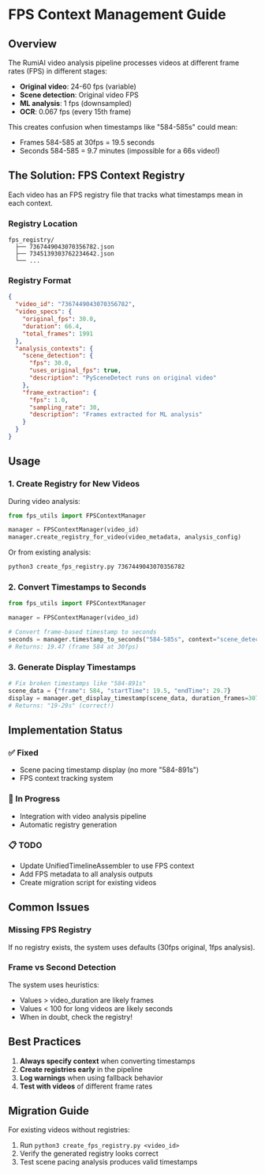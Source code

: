 # FPS Context Management Guide

## Overview

The RumiAI video analysis pipeline processes videos at different frame rates (FPS) in different stages:
- **Original video**: 24-60 fps (variable)
- **Scene detection**: Original video FPS
- **ML analysis**: 1 fps (downsampled)
- **OCR**: 0.067 fps (every 15th frame)

This creates confusion when timestamps like "584-585s" could mean:
- Frames 584-585 at 30fps = 19.5 seconds
- Seconds 584-585 = 9.7 minutes (impossible for a 66s video!)

## The Solution: FPS Context Registry

Each video has an FPS registry file that tracks what timestamps mean in each context.

### Registry Location
```
fps_registry/
  ├── 7367449043070356782.json
  ├── 7345139303762234642.json
  └── ...
```

### Registry Format
```json
{
  "video_id": "7367449043070356782",
  "video_specs": {
    "original_fps": 30.0,
    "duration": 66.4,
    "total_frames": 1991
  },
  "analysis_contexts": {
    "scene_detection": {
      "fps": 30.0,
      "uses_original_fps": true,
      "description": "PySceneDetect runs on original video"
    },
    "frame_extraction": {
      "fps": 1.0,
      "sampling_rate": 30,
      "description": "Frames extracted for ML analysis"
    }
  }
}
```

## Usage

### 1. Create Registry for New Videos

During video analysis:
```python
from fps_utils import FPSContextManager

manager = FPSContextManager(video_id)
manager.create_registry_for_video(video_metadata, analysis_config)
```

Or from existing analysis:
```bash
python3 create_fps_registry.py 7367449043070356782
```

### 2. Convert Timestamps to Seconds

```python
from fps_utils import FPSContextManager

manager = FPSContextManager(video_id)

# Convert frame-based timestamp to seconds
seconds = manager.timestamp_to_seconds("584-585s", context="scene_detection")
# Returns: 19.47 (frame 584 at 30fps)
```

### 3. Generate Display Timestamps

```python
# Fix broken timestamps like "584-891s"
scene_data = {"frame": 584, "startTime": 19.5, "endTime": 29.7}
display = manager.get_display_timestamp(scene_data, duration_frames=307)
# Returns: "19-29s" (correct!)
```

## Implementation Status

### ✅ Fixed
- Scene pacing timestamp display (no more "584-891s")
- FPS context tracking system

### 🔄 In Progress
- Integration with video analysis pipeline
- Automatic registry generation

### 📋 TODO
- Update UnifiedTimelineAssembler to use FPS context
- Add FPS metadata to all analysis outputs
- Create migration script for existing videos

## Common Issues

### Missing FPS Registry
If no registry exists, the system uses defaults (30fps original, 1fps analysis).

### Frame vs Second Detection
The system uses heuristics:
- Values > video_duration are likely frames
- Values < 100 for long videos are likely seconds
- When in doubt, check the registry!

## Best Practices

1. **Always specify context** when converting timestamps
2. **Create registries early** in the pipeline
3. **Log warnings** when using fallback behavior
4. **Test with videos** of different frame rates

## Migration Guide

For existing videos without registries:
1. Run `python3 create_fps_registry.py <video_id>`
2. Verify the generated registry looks correct
3. Test scene pacing analysis produces valid timestamps